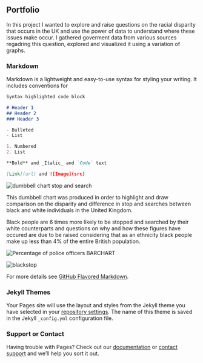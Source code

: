 
##  Portfolio

In this project I wanted to explore and raise questions on the racial disparity that occurs in the UK and use the power of data to understand where these issues make occur.
I gathered goverment data from various sources regadring this question, explored and visualized it using a variation of graphs. 


### Markdown

Markdown is a lightweight and easy-to-use syntax for styling your writing. It includes conventions for

```markdown
Syntax highlighted code block

# Header 1
## Header 2
### Header 3

- Bulleted
- List

1. Numbered
2. List

**Bold** and _Italic_ and `Code` text

[Link](url) and ![Image](src)
```
![dumbbell chart stop and search](https://user-images.githubusercontent.com/86885590/124397397-773e1900-dd07-11eb-8e94-91a38e9faca0.png)

This dumbbell chart was produced in order to highlight and draw comparison on the disparity and difference in stop and searches between black and white individuals in the United Kingdom. 

Black people are 6 times more likely to be stopped and searched by their white counterparts and questions on why and how these figures have occured are due to be raised considering that as an ethnicity black people make up less than 4% of the entire British population.

![Percentage of police officers BARCHART](https://user-images.githubusercontent.com/86885590/124397584-a43efb80-dd08-11eb-8001-b9ab49c38934.png)

![blackstop](https://user-images.githubusercontent.com/86885590/124397595-af922700-dd08-11eb-9b19-d5d4713f5db3.png)


For more details see [GitHub Flavored Markdown](https://guides.github.com/features/mastering-markdown/).

### Jekyll Themes

Your Pages site will use the layout and styles from the Jekyll theme you have selected in your [repository settings](https://github.com/Waleapollo/Wale-Portfolio/settings/pages). The name of this theme is saved in the Jekyll `_config.yml` configuration file.

### Support or Contact

Having trouble with Pages? Check out our [documentation](https://docs.github.com/categories/github-pages-basics/) or [contact support](https://support.github.com/contact) and we’ll help you sort it out.
